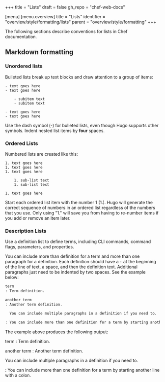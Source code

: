 +++
title = "Lists"
draft = false
gh_repo = "chef-web-docs"

[menu]
  [menu.overview]
    title = "Lists"
    identifier = "overview/style/formatting/lists"
    parent = "overview/style/formatting"
+++


The following sections describe conventions for lists in Chef documentation.

## Markdown formatting

### Unordered lists

Bulleted lists break up text blocks and draw attention to a group of items:

```text
- text goes here
- text goes here

    - subitem text
    - subitem text

- text goes here
- text goes here
```

Use the dash symbol (-) for bulleted lists, even though Hugo supports other symbols. Indent nested list items by **four** spaces.

### Ordered Lists

Numbered lists are created like this:

```text
1. text goes here
1. text goes here
1. text goes here

    1. sub-list text
    1. sub-list text

1. text goes here
```

Start each ordered list item with the number 1 (1.). Hugo will generate the correct sequence of numbers in an ordered list regardless of the numbers that you use. Only using "1." will save you from having to re-number items if you add or remove an item later.

### Description Lists

Use a definition list to define terms, including CLI commands, command flags, parameters, and properties.

You can include more than definition for a term and more than one paragraph for a definition. Each definition should have a `:` at the beginning of the line of text, a space, and then the definition text. Additional paragraphs just need to be indented by two spaces. See the example below:

```md
term
: Term definition.

another term
: Another term definition.

  You can include multiple paragraphs in a definition if you need to.

: You can include more than one definition for a term by starting another line with a colon.
```

The example above produces the following output:

term
: Term definition.

another term
: Another term definition.

  You can include multiple paragraphs in a definition if you need to.

: You can include more than one definition for a term by starting another line with a colon.
